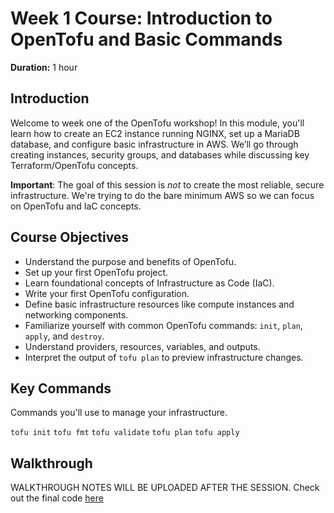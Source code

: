 # Week 1 Course: Introduction to OpenTofu and Basic Commands

**Duration:** 1 hour


## Introduction

Welcome to week one of the OpenTofu workshop! In this module, you'll learn how to create an EC2 instance running NGINX, set up a MariaDB database, and configure basic infrastructure in AWS. We’ll go through creating instances, security groups, and databases while discussing key Terraform/OpenTofu concepts.

**Important**: The goal of this session is _not_ to create the most reliable, secure infrastructure. We're trying to do the bare minimum AWS so we can focus on OpenTofu and IaC concepts.

## Course Objectives

- Understand the purpose and benefits of OpenTofu.
- Set up your first OpenTofu project.
- Learn foundational concepts of Infrastructure as Code (IaC).
- Write your first OpenTofu configuration.
- Define basic infrastructure resources like compute instances and networking components.
- Familiarize yourself with common OpenTofu commands: `init`, `plan`, `apply`, and `destroy`.
- Understand providers, resources, variables, and outputs.
- Interpret the output of `tofu plan` to preview infrastructure changes.

## Key Commands

Commands you'll use to manage your infrastructure.

`tofu init`
`tofu fmt`
`tofu validate`
`tofu plan`
`tofu apply`

## Walkthrough

WALKTHROUGH NOTES WILL BE UPLOADED AFTER THE SESSION. Check out the final code [here](./code)
